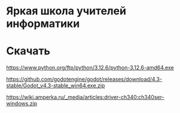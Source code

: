  # Яркая школа учителей информатики

# Скачать

https://www.python.org/ftp/python/3.12.6/python-3.12.6-amd64.exe

https://github.com/godotengine/godot/releases/download/4.3-stable/Godot_v4.3-stable_win64.exe.zip

https://wiki.amperka.ru/_media/articles:driver-ch340:ch340ser-windows.zip
